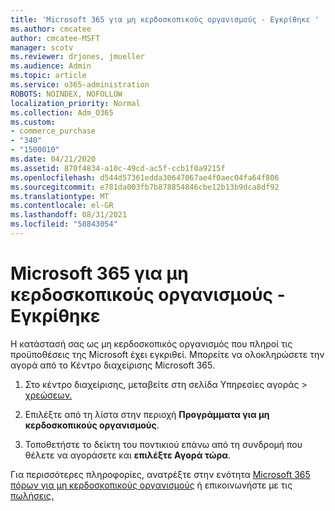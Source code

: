 ```yaml
---
title: 'Microsoft 365 για μη κερδοσκοπικούς οργανισμούς - Εγκρίθηκε '
ms.author: cmcatee
author: cmcatee-MSFT
manager: scotv
ms.reviewer: drjones, jmueller
ms.audience: Admin
ms.topic: article
ms.service: o365-administration
ROBOTS: NOINDEX, NOFOLLOW
localization_priority: Normal
ms.collection: Adm_O365
ms.custom:
- commerce_purchase
- "340"
- "1500010"
ms.date: 04/21/2020
ms.assetid: 870f4834-a10c-49cd-ac5f-ccb1f0a9215f
ms.openlocfilehash: d544d57361edda30647067ae4f0aec04fa64f806
ms.sourcegitcommit: e781da003fb7b878854846cbe12b13b9dca8df92
ms.translationtype: MT
ms.contentlocale: el-GR
ms.lasthandoff: 08/31/2021
ms.locfileid: "58843054"
---
```

# <a name="microsoft-365-for-nonprofits---approved"></a>Microsoft 365 για μη κερδοσκοπικούς οργανισμούς - Εγκρίθηκε

Η κατάστασή σας ως μη κερδοσκοπικός οργανισμός που πληροί τις προϋποθέσεις της Microsoft έχει εγκριθεί. Μπορείτε να ολοκληρώσετε την αγορά από το Κέντρο διαχείρισης Microsoft 365.

1. Στο κέντρο διαχείρισης, μεταβείτε στη σελίδα Υπηρεσίες αγοράς  \> [χρεώσεων.](https://go.microsoft.com/fwlink/p/?linkid=868433)

2. Επιλέξτε από τη λίστα στην περιοχή **Προγράμματα για μη κερδοσκοπικούς οργανισμούς**.

3. Τοποθετήστε το δείκτη του ποντικιού επάνω από τη συνδρομή που θέλετε να αγοράσετε και **επιλέξτε Αγορά τώρα**.

Για περισσότερες πληροφορίες, ανατρέξτε στην ενότητα [Microsoft 365 πόρων για μη κερδοσκοπικούς οργανισμούς](https://www.microsoft.com/nonprofits/microsoft-365) ή επικοινωνήστε με τις [πωλήσεις.](https://www.microsoft.com/nonprofits/contact-us)
